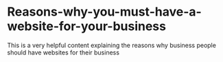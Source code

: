 # Reasons-why-you-must-have-a-website-for-your-business
This is a very helpful content explaining the reasons why business people should have websites for their business
